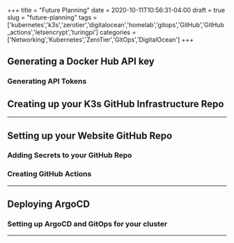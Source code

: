 +++
title = "Future Planning"
date = 2020-10-11T10:56:31-04:00
draft = true
slug = "future-planning"
tags = ['kubernetes','k3s','zerotier','digitalocean','homelab','gitops','GitHub','GitHub_actions','letsencrypt','turingpi']
categories = ['Networking','Kubernetes','ZeroTier','GitOps','DigitalOcean']
+++

## Generating a Docker Hub API key

### Generating API Tokens

## Creating up your K3s GitHub Infrastructure Repo

-----

## Setting up your Website GitHub Repo

### Adding Secrets to your GitHub Repo

### Creating GitHub Actions

-----

## Deploying ArgoCD

### Setting up ArgoCD and GitOps for your cluster

-----
